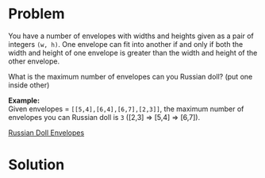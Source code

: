 
# Problem

You have a number of envelopes with widths and heights given as a pair of
integers `(w, h)`. One envelope can fit into another if and only if both the
width and height of one envelope is greater than the width and height of the
other envelope.

What is the maximum number of envelopes can you Russian doll? (put one inside
other)

**Example:**  
Given envelopes = `[[5,4],[6,4],[6,7],[2,3]]`, the maximum number of envelopes
you can Russian doll is `3` ([2,3] => [5,4] => [6,7]).



[Russian Doll Envelopes](https://leetcode.com/problems/russian-doll-envelopes)

# Solution



